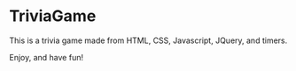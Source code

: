 # TriviaGame

This is a trivia game made from HTML, CSS, Javascript, JQuery, and timers.

Enjoy, and have fun!
